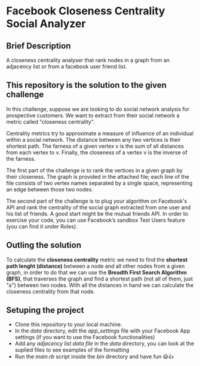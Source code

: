 # Facebook Closeness Centrality Social Analyzer

## Brief Description
A closeness centrality analyser that rank nodes in a graph from an adjacency list or from a facebook user friend list.

## This repository is the solution to the given challenge
In this challenge, suppose we are looking to do social network analysis for prospective customers. We want to extract from their social network a metric called "closeness centrality".

Centrality metrics try to approximate a measure of influence of an individual within a social network. The distance between any two vertices is their shortest path. The farness of a given vertex v is the sum of all distances from each vertex to v. Finally, the closeness of a vertex v is the inverse of the farness.

The first part of the challenge is to rank the vertices in a given graph by their closeness. The graph is provided in the attached file; each line of the file consists of two vertex names separated by a single space, representing an edge between those two nodes.

The second part of the challenge is to plug your algorithm on Facebook's API and rank the centrality of the social graph extracted from one user and his list of friends. A good start might be the mutual friends API. In order to exercise your code, you can use Facebook’s sandbox Test Users feature (you can find it under Roles).

## Outling the solution
To calculate the **closeness centrality** metric we need to find the **shortest path lenght (distance)** between a node and all other nodes from a given graph, in order to do that we can use the **Breadth First Search Algorithm (BFS)**, that traverses the graph and find a shortest path (not all of them, just "a") between two nodes. With all the distances in hand we can calculate the closeness centrality from that node.

## Setuping the project
- Clone this repository to your local machine.
- In the *data* directory, edit the *app_settings* file with your Facebook App settings (if you want to use the Facebook functionalities)
- Add any *adjacency list data file* in the *data* directory, you can look at the suplied files to see examples of the formatting
- Run the *main.rb* script inside the *bin* directory and have fun :smiley::thumbsup: 
